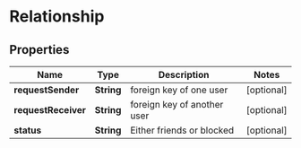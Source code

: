
# Relationship

## Properties
Name | Type | Description | Notes
------------ | ------------- | ------------- | -------------
**requestSender** | **String** | foreign key of one user |  [optional]
**requestReceiver** | **String** | foreign key of another user |  [optional]
**status** | **String** | Either friends or blocked |  [optional]



